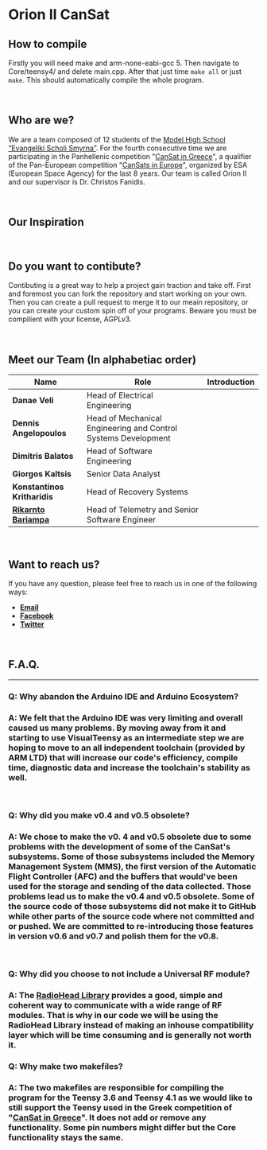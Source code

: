 # Orion II CanSat

## How to compile
Firstly you will need make and arm-none-eabi-gcc 5. Then navigate to Core/teensy4/ and delete main.cpp. After that just time `make all` or just `make`. This should automatically compile the whole program.

&nbsp;
## Who are we?
We are a team composed of 12 students of the [Model High School “Evangeliki Scholi Smyrna”](http://lyk-evsch-n-smyrn.att.sch.gr/wordpress/?p=1322). For the fourth consecutive time we are participating in the Panhellenic competition "[CanSat in Greece](https://cansat.gr/)", a qualifier of the Pan-European competition "[CanSats in Europe](http://www.esa.int/SPECIALS/CanSat/SEMXTDCKP6G_0.html)", organized by ESA (European Space Agency) for the last 8 years. Our team is called Orion II and our supervisor is Dr. Christos Fanidis.

&nbsp;
## Our Inspiration

&nbsp;
## Do you want to contibute?
Contibuting is a great way to help a project gain traction and take off. First and foremost you can fork the repository and start working on your own. Then you can create a pull request to merge it to our meain repository, or you can create your custom spin off of your programs. Beware you must be compilient with your license, AGPLv3.

&nbsp;
## Meet our Team (In alphabetiac order)
|             Name             |                                   Role                                   |              Introduction              |
| ---------------------------- | ------------------------------------------------------------------------ | -------------------------------------- |
|        __Danae Veli__        |                  Head of Electrical Engineering                          |                                        |
|    __Dennis Angelopoulos__   |      Head of Mechanical Engineering and Control Systems Development      |                                        |
|     __Dimitris Balatos__     |                     Head of Software Engineering                         |                                        |
|     __Giorgos Kaltsis__      |                         Senior Data Analyst                              |                                        |
| __Konstantinos Kritharidis__ |                    Head of Recovery Systems                              |                                        |
| [__Rikarnto Bariampa__](https://github.com/richardbar) | Head of Telemetry and Senior Software Engineer |                                        |

&nbsp;
## Want to reach us?
If you have any question, please feel free to reach us in one of the following ways:
* [__Email__](mailto:orioncantgr@gmail.com)
* [__Facebook__](https://www.facebook.com/orioncansatteam)
* [__Twitter__](https://twitter.com/OrionCanSat2020)

&nbsp;
## F.A.Q.
---
### __Q: Why abandon the Arduino IDE and Arduino Ecosystem?__
### __A:__ We felt that the Arduino IDE was very limiting and overall caused us many problems. By moving away from it and starting to use VisualTeensy as an intermediate step we are hoping to move to an all independent toolchain (provided by ARM LTD) that will increase our code's efficiency, compile time, diagnostic data and increase the toolchain's stability as well.
&nbsp;
### __Q: Why did you make v0.4 and v0.5 obsolete?__
### __A:__ We chose to make the v0. 4 and v0.5 obsolete due to some problems with the development of some of the CanSat's subsystems. Some of those subsystems included the Memory Management System (__MMS__), the first version of the Automatic Flight Controller (__AFC__) and the buffers that would've been used for the storage and sending of the data collected. Those problems lead us to make the v0.4 and v0.5 obsolete. Some of the source code of those subsystems did not make it to GitHub while other parts of the source code where not committed and or pushed. We are committed to re-introducing those features in version v0.6 and v0.7 and polish them for the v0.8.
&nbsp;
### __Q: Why did you choose to not include a Universal RF module?__
### __A:__ The [RadioHead Library](http://www.airspayce.com/mikem/arduino/RadioHead/) provides a good, simple and coherent way to communicate with a wide range of RF modules. That is why in our code we will be using the RadioHead Library instead of making an inhouse compatibility layer which will be time consuming and is generally not worth it.
### __Q: Why make two makefiles?__
### __A:__ The two makefiles are responsible for compiling the program for the Teensy 3.6 and Teensy 4.1 as we would like to still support the Teensy used in the Greek competition of "[CanSat in Greece](https://cansat.gr/)". It does not add or remove any functionality. Some pin numbers might differ but the Core functionality stays the same.